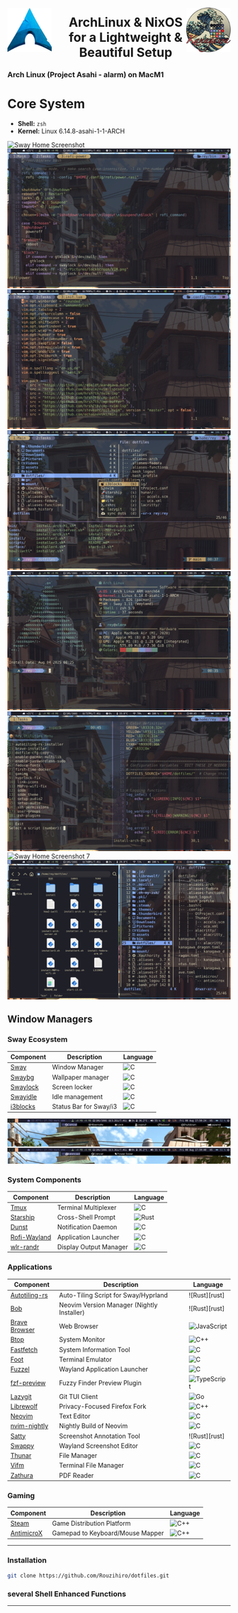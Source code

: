 <h1 align="center" style="display: flex; justify-content: center; align-items: center;">
<img src="./assets/arch-logo.png" width="100px" alt="Arch Logo" style="margin-right: 30px;" />
<br>
ArchLinux & NixOS for a Lightweight & Beautiful Setup
<br>
<img src="./assets/kanagawa.png" width="100px" alt="kanagawa Theme" />
</h1>

### Arch Linux (Project Asahi - alarm) on MacM1

# Core System
- **Shell:** `zsh`
- **Kernel:** Linux 6.14.8-asahi-1-1-ARCH

![Sway Home Screenshot](./assets/wall.png)
![Sway Home Screenshot 2](./assets/nvim.png)
![Sway Home Screenshot 3](./assets/nvim2.png)
![Sway Home Screenshot 4](./assets/tmux.png)
![Sway Home Screenshot 5](./assets/fetch.png)
![Sway Home Screenshot 6](./assets/utilities.png)
![Sway Home Screenshot 7](./assets/rofi.png)
![Sway Home Screenshot 8](./assets/thunar.png)

## Window Managers

### Sway Ecosystem
| Component | Description | Language |
|-----------|-------------|------------
| [Sway](https://github.com/swaywm/sway) | Window Manager | ![C][c] |
| [Swaybg](https://github.com/swaywm/swaybg) | Wallpaper manager | ![C][c] |
| [Swaylock](https://github.com/swaywm/swaylock) | Screen locker | ![C][c] |
| [Swayidle](https://github.com/swaywm/swayidle) | Idle management | ![C][c] |
| [i3blocks](https://github.com/vivien/i3blocks) | Status Bar for Sway/i3 | ![C][c] |

![Sway Home Screenshot 9](./assets/bar1.png)
![Sway Home Screenshot 10](./assets/bar2.png)

### System Components
| Component | Description | Language |
|-----------|-------------|-----------|
| [Tmux](https://github.com/tmux/tmux) | Terminal Multiplexer | ![C][c] |
| [Starship](https://github.com/starship/starship) | Cross-Shell Prompt | ![Rust][rs] |
| [Dunst](https://dunst-project.org/) | Notification Daemon | ![C][c] |
| [Rofi-Wayland](https://gitlab.com/dgirault/wofi) | Application Launcher | ![C][c] |
| [wlr-randr](https://sr.ht/~emersion/wlr-randr/) | Display Output Manager| ![C][c] |


### Applications
| Component | Description | Language |
|-----------|-------------|-----------|
| [Autotiling-rs](https://github.com/nwg-piotr/autotiling-rs) | Auto-Tiling Script for Sway/Hyprland | ![Rust][rust] |
| [Bob](https://github.com/MordechaiHadad/bob) | Neovim Version Manager (Nightly Installer) | ![Rust][rust] |
| [Brave Browser](https://brave.com) | Web Browser | ![JavaScript][js] |
| [Btop](https://github.com/aristocratos/btop) | System Monitor | ![C++][cpp] |
| [Fastfetch](https://github.com/fastfetch-cli/fastfetch) | System Information Tool | ![C][c] |
| [Foot](https://codeberg.org/dnkl/foot) | Terminal Emulator | ![C][c] |
| [Fuzzel](https://codeberg.org/dnkl/fuzzel) | Wayland Application Launcher | ![C][c] |
| [fzf-preview](https://github.com/yuki-yano/fzf-preview.vim) | Fuzzy Finder Preview Plugin | ![TypeScript][ts] |
| [Lazygit](https://github.com/jesseduffield/lazygit) | Git TUI Client | ![Go][go] |
| [Librewolf](https://librewolf.net/) | Privacy-Focused Firefox Fork | ![C++][cpp] |
| [Neovim](https://neovim.io/) | Text Editor | ![C][c] |
| [nvim-nightly](https://github.com/neovim/neovim) | Nightly Build of Neovim | ![C][c] |
| [Satty](https://github.com/gabm/satty) | Screenshot Annotation Tool | ![Rust][rust] |
| [Swappy](https://github.com/jtheoof/swappy) | Wayland Screenshot Editor | ![C][c] |
| [Thunar](https://docs.xfce.org/xfce/thunar/start) | File Manager | ![C][c] |
| [Vifm](https://vifm.info/) | Terminal File Manager | ![C][c] |
| [Zathura](https://github.com/pwmt/zathura) | PDF Reader | ![C][c] |


### Gaming
| Component | Description | Language |
|-----------|-------------|-----------|
| [Steam](https://store.steampowered.com/) | Game Distribution Platform | ![C++][cpp] |
| [AntimicroX](https://github.com/AntiMicroX/antimicrox) | Gamepad to Keyboard/Mouse Mapper | ![C++][cpp] |
---

### Installation
```bash
git clone https://github.com/Rouzihiro/dotfiles.git
```

### several Shell Enhanced Functions

---

<!-- Badge Definitions -->
[rs]: https://img.shields.io/badge/-rust-orange
[nim]: https://img.shields.io/badge/-nim-%23ffe953
[sh]: https://img.shields.io/badge/-shell-green
[go]: https://img.shields.io/badge/-go-68D7E2
[cpp]: https://img.shields.io/badge/-c%2B%2B-red
[c]: https://img.shields.io/badge/-c-lightgrey
[z]: https://img.shields.io/badge/-zig-yellow
[va]: https://img.shields.io/badge/-vala-blueviolet
[da]: https://img.shields.io/badge/-dart-02D3B3
[py]: https://img.shields.io/badge/-python-blue
[ts]: https://img.shields.io/badge/-TS-007BCD
[js]: https://img.shields.io/badge/-javascript-F7DF1E
[go]: https://img.shields.io/badge/-go-68D7E2
[nix]: https://img.shields.io/badge/-nix-7e7eff
